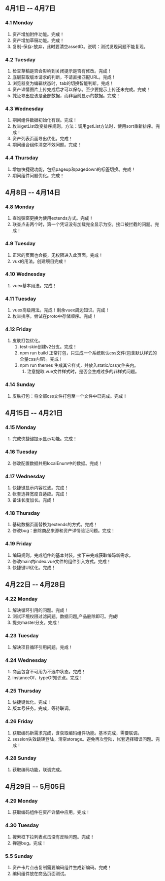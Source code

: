 ## 4月1日 -- 4月7日

### 4.1 Monday
1. 资产增加附件功能。完成！
1. 资产增加草稿功能。完成！
3. 复制-保存-放弃，此时要清空assetID。说明：测试发现问题不能复现。

### 4.2 Tuesday
1. 检查草稿是否会影响到关闭提示是否有修改。完成！
2. 底层获取版本请求的判断，不请直接匹配URL。完成！
3. 浏览器变为编辑状态时，tab的切换智能判断。完成！
4. 资产详情图片上传完成后才可以保存。至少要提示上传还未完成。完成！
5. 凭证导出应该是全部数据，而非当前显示的数据。完成！

### 4.3 Wednesday
1. 期间组件数据初始化有误。完成！
2. 枚举getList改变排序规则。方法：调用getList方法时，使用sort重新排序。完成！
3. 资产列表页面导出优化。完成！
4. 期间组合组件清空不效问题。完成！

### 4.4 Thursday
1. 增加快捷键功能，包括pageup和pagedown的标签切换。完成！
2. 期间组件问题优化。完成！

## 4月8日 -- 4月14日

### 4.8 Monday
1. 查询弹窗更换为使用extends方式。完成！
2. 联查点击两个时，第一个凭证没有加载完全显示为空。接口被拦截的问题。完成！

### 4.9 Tuesday
1. 正常的页面也会报，无权限进入此页面。完成！
2. vux的用法。创建项目完成！

### 4.10 Wednesday
1. vuex基本用法。完成！

### 4.11 Tuesday
1. vuex高级用法。完成！剩余vuex周边知识。完成！
2. 枚举排序。尝试在proto中存储顺序。完成！

### 4.12 Friday
1. 皮肤打包优化。
   1. test-skin创建v2分支。完成！
   2. npm run build 正常打包，只生成一个系统默认css文件(包含默认样式的全量css内容)。完成！
   3. npm run themes 生成其它样式，并放入static/css文件夹内。
      1. 注意提取.vue文件样式时，是否会生成过多的非样式问题。

### 4.14 Sunday
1. 皮肤打包：将全部css文件打包至一个文件中已完成。完成！


## 4月15日 -- 4月21日

### 4.15 Monday
1. 完成快捷键提示显示功能。完成！

### 4.16 Tuesday
2. 修改配置数据共用localEnum中的数据。完成！

### 4.17 Wednesday
1. 快捷键显示内容过滤。完成！
2. 帐套选择宽度自适应。完成！
3. 备注长度加长。完成！

### 4.18 Thursday
1. 基础数据页面替换为extends的方式。完成！
2. 修改bug：删除商品来源和资产详情验证问题。完成！

### 4.19 Friday
1. 编码规则。完成组件的基本封装，接下来完成获取编码新需求。
2. 修改main内index.vue文件的组件引入方式。完成！
3. 快捷键UI优化。完成！

## 4月22日 -- 4月28日

### 4.22 Monday
1. 解决循环引用的问题。完成！
2. 测试环境权限过滤问题。数据问题,产品删除即可。完成!
3. 提交master分支。完成！

### 4.23 Tuesday
1. 解决项目循环引用问题。完成！

### 4.24 Wednesday
1. 商品包含不可用为不选中状态。完成！
2. instanceOf、typeOf知识点。完成！

### 4.25 Thursday
1. 快捷键优化。完成！
2. 版本号任务。完成，等待联调。

### 4.26 Friday
1. 获取编码新需求完成，含获取编码组件功能。基本完成，需要联调。
2. session失效跳转登陆，清空storage。避免再次登陆，帐套选择错误问题。完成！

### 4.28 Sunday
1. 获取编码功能，联调完成。

## 4月29日 -- 5月05日

### 4.29 Monday
1. 获取编码组件在资产详情中应用。完成！

### 4.30 Tuesday
1. 搜索框下拉列表点击没有反映问题。完成！
2. 禅道bug。完成！

### 5.5 Sunday
1. 资产卡片点击复制需要编码组件生成新编码。完成！
2. 编码组件放在商品页面测试。
